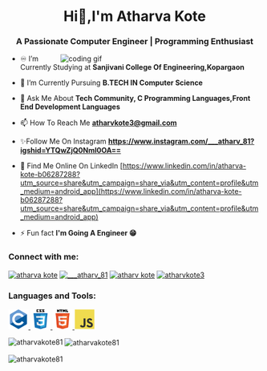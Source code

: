 
<h1 align="center">Hi👋,I'm Atharva Kote</h1>
<h3 align="center">A Passionate Computer Engineer | Programming Enthusiast</h3>
<img align ="right" alt="coding gif" width ="400px" src="https://camo.githubusercontent.com/cae12fddd9d6982901d82580bdf321d81fb299141098ca1c2d4891870827bf17/68747470733a2f2f6d69726f2e6d656469756d2e636f6d2f6d61782f313336302f302a37513379765349765f7430696f4a2d5a2e676966">

- ♾️ I’m Currently Studying at <b>Sanjivani College Of Engineering,Kopargaon</b>

- 🚀 I’m Currently Pursuing **B.TECH IN Computer Science**

- 💬 Ask Me About **Tech Community, C Programming Languages,Front End Development Languages**

- 📫 How To Reach Me **atharvkote3@gmail.com**
  <br>
- ✨️Follow Me On Instagram
  **https://www.instagram.com/___atharv_81?igshid=YTQwZjQ0NmI0OA==**
  
  

- 📄 Find Me Online On LinkedIn [https://www.linkedin.com/in/atharva-kote-b06287288?utm_source=share&utm_campaign=share_via&utm_content=profile&utm_medium=android_app](https://www.linkedin.com/in/atharva-kote-b06287288?utm_source=share&utm_campaign=share_via&utm_content=profile&utm_medium=android_app)

- ⚡ Fun fact **I'm Going A Engineer 😁**

<h3 align="left">Connect with me:</h3>
<p align="left">
<a href="https://linkedin.com/in/atharva kote" target="blank"><img align="center" src="https://upload.wikimedia.org/wikipedia/commons/8/81/LinkedIn_icon.svg" alt="atharva kote" height="30" width="40" /></a>
<a href="https://instagram.com/___atharv_81" target="blank"><img align="center" src="https://upload.wikimedia.org/wikipedia/commons/a/a5/Instagram_icon.png" alt="___atharv_81" height="30" width="40" /></a>
<a href="https://www.youtube.com/c/atharv kote" target="blank"><img align="center" src="https://raw.githubusercontent.com/rahuldkjain/github-profile-readme-generator/master/src/images/icons/Social/youtube.svg" alt="atharv kote" height="30" width="40" /></a>
<a href="https://www.codechef.com/users/atharvkote3" target="blank"><img align="center" src="https://discuss.codechef.com/" alt="atharvkote3" height="30" width="40" /></a>
</p>

<h3 align="left">Languages and Tools:</h3>
<p align="left"> <a href="https://www.cprogramming.com/" target="_blank" rel="noreferrer"> <img src="https://raw.githubusercontent.com/devicons/devicon/master/icons/c/c-original.svg" alt="c" width="40" height="40"/> </a> <a href="https://www.w3schools.com/css/" target="_blank" rel="noreferrer"> <img src="https://raw.githubusercontent.com/devicons/devicon/master/icons/css3/css3-original-wordmark.svg" alt="css3" width="40" height="40"/> </a> <a href="https://www.w3.org/html/" target="_blank" rel="noreferrer"> <img src="https://raw.githubusercontent.com/devicons/devicon/master/icons/html5/html5-original-wordmark.svg" alt="html5" width="40" height="40"/> </a> <a href="https://developer.mozilla.org/en-US/docs/Web/JavaScript" target="_blank" rel="noreferrer"> <img src="https://raw.githubusercontent.com/devicons/devicon/master/icons/javascript/javascript-original.svg" alt="javascript" width="40" height="40"/> </a> </p>

<p><img align="left" src="https://github-readme-stats.vercel.app/api/top-langs?username=atharvakote81&show_icons=true&locale=en&layout=compact" alt="atharvakote81" /></p>

<p>&nbsp;<img align="center" src="https://github-readme-stats.vercel.app/api?username=atharvakote81&show_icons=true&locale=en" alt="atharvakote81" /></p>

<p><img align="center" src="https://github-readme-streak-stats.herokuapp.com/?user=atharvakote81&" alt="atharvakote81" /></p>
